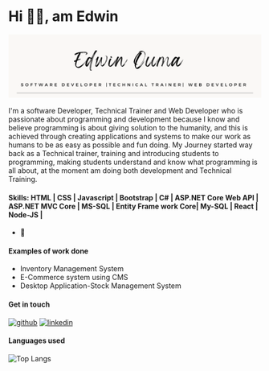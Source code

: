 # Hi 👋🏾, am Edwin

![I am GitHub Readme Generator's creator](https://github.com/Edouma/Edouma/blob/main/banner4.png)

I'm a software Developer, Technical Trainer and Web Developer who is passionate about programming and development because I know and believe programming is about giving solution to the humanity, and this is achieved through creating applications and systems to make our work as humans to be as easy as possible and fun doing. My Journey started way back as a Technical trainer, training and introducing students to programming, making students understand and know what programming is all about, at the moment am doing both development and Technical Training.

#### Skills: HTML | CSS | Javascript | Bootstrap | C# | ASP.NET Core Web API | ASP.NET MVC Core | MS-SQL | Entity Frame work Core| My-SQL | React | Node-JS |
- 🔭 
#### Examples of work done
- Inventory Management System
- E-Commerce system using CMS
- Desktop Application-Stock Management System

#### Get in touch
[<img src='https://cdn.jsdelivr.net/npm/simple-icons@3.0.1/icons/github.svg' alt='github' height='30'>](https://github.com/Edouma)  [<img src='https://cdn.jsdelivr.net/npm/simple-icons@3.0.1/icons/linkedin.svg' alt='linkedin' height='30'>](https://www.linkedin.com/in/edwin-ouma-21825248//)  

#### Languages used
![Top Langs](https://github-readme-stats.vercel.app/api/top-langs/?username=Edouma)

<!--<a href='https://docs.github.com/en/developers'><img src='https://raw.githubusercontent.com/acervenky/animated-github-badges/master/assets/devbadge.gif' width='40' height='40'></a> <a href='https://github.com/pricing'><img src='https://raw.githubusercontent.com/acervenky/animated-github-badges/master/assets/pro.gif' width='40' height='40'></a> <a href='https://stars.github.com/'><img src='https://raw.githubusercontent.com/acervenky/animated-github-badges/master/assets/starbadge.gif' width='35' height='35'></a> <a href='https://docs.github.com/en/github/supporting-the-open-source-community-with-github-sponsors'><img src='https://raw.githubusercontent.com/acervenky/animated-github-badges/master/assets/sponsorbadge.gif' width='35' height='35'></a> --!>
